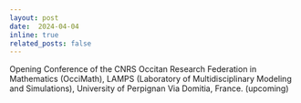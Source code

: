```yaml
---
layout: post
date:  2024-04-04
inline: true
related_posts: false
---
```


Opening Conference of the CNRS Occitan Research Federation in Mathematics (OcciMath), LAMPS (Laboratory of Multidisciplinary Modeling and Simulations), University of Perpignan Via Domitia, France.  (upcoming)
 
 